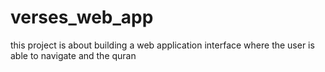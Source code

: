 # verses_web_app
this project is about building a web application interface where the user is able to navigate and the quran
